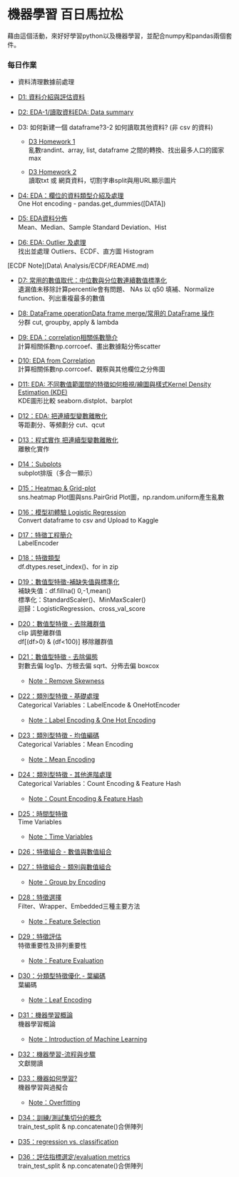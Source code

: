 # 機器學習 百日馬拉松
藉由這個活動，來好好學習python以及機器學習，並配合numpy和pandas兩個套件。

### 每日作業
- 資料清理數據前處理
 - [D1: 資料介紹與評估資料](Day_001_HW.ipynb)
 - [D2: EDA-1/讀取資料EDA: Data summary](Day_002_HW.ipynb)
 - D3: 如何新建一個 dataframe?3-2 如何讀取其他資料? (非 csv 的資料)
    - [D3 Homework 1](Day_003-1_HW.ipynb)
   <br>亂數randint、array, list, dataframe 之間的轉換、找出最多人口的國家max

    - [D3 Homework 2](Day_003-2_HW.ipynb)
   <br>讀取txt 或 網頁資料，切割字串split與用URL顯示圖片

 - [D4: EDA：欄位的資料類型介紹及處理](Day_004_HW.ipynb)
 <br>One Hot encoding - pandas.get_dummies([DATA])

 - [D5: EDA資料分佈](Day_005_HW.ipynb)
 <br>Mean、Median、Sample Standard Deviation、Hist

 - [D6: EDA: Outlier 及處理](Day_006_HW.ipynb)
 <br>找出並處理 Outliers、ECDF、直方圖 Histogram

[ECDF Note](Data\ Analysis/ECDF/README.md)

 - [D7: 常用的數值取代：中位數與分位數連續數值標準化](Day_007_HW.ipynb)
 <br>遺漏值未移除計算percentile會有問題、 NAs 以 q50 填補、Normalize function、列出重複最多的數值

 - [D8: DataFrame operationData frame merge/常用的 DataFrame 操作](Day_008_HW.ipynb)
 <br>分群 cut, groupby, apply & lambda

 - [D9: EDA：correlation相關係數簡介](Day_009_HW.ipynb)
 <br>計算相關係數np.corrcoef、畫出數據點分佈scatter

 - [D10: EDA from Correlation](Day_010_HW.ipynb)
 <br>計算相關係數np.corrcoef、觀察與其他欄位之分佈圖

 - [D11: EDA: 不同數值範圍間的特徵如何檢視/繪圖與樣式Kernel Density Estimation (KDE)](Day_011_HW.ipynb)
 <br>KDE圖形比較 seaborn.distplot、barplot

 - [D12：EDA: 把連續型變數離散化](Day_012_HW.ipynb)
 <br>等距劃分、等頻劃分 cut、qcut

 - [D13：程式實作 把連續型變數離散化](Day_013_HW.ipynb)
 <br>離散化實作

 - [D14：Subplots](Day_014_HW.ipynb)
 <br>subplot排版（多合一顯示）

 - [D15：Heatmap & Grid-plot](Day_015_HW.ipynb)
 <br>sns.heatmap Plot圖與sns.PairGrid Plot圖，np.random.uniform產生亂數

 - [D16：模型初體驗 Logistic Regression](Day_016_HW.ipynb)
 <br>Convert dataframe to csv and Upload to Kaggle

 - [D17：特徵工程簡介](Day_017_HW.ipynb)
 <br>LabelEncoder

 - [D18：特徵類型](Day_018_HW.ipynb)
 <br>df.dtypes.reset_index()、for in zip

 - [D19：數值型特徵-補缺失值與標準化](Day_019_HW.ipynb)
 <br>補缺失值：df.fillna() 0,-1,mean()
 <br>標準化：StandardScaler()、MinMaxScaler()
 <br>迴歸：LogisticRegression、cross_val_score

 - [D20：數值型特徵 - 去除離群值](Day_020_HW.ipynb)
 <br>clip 調整離群值
 <br>df[(df>0) & (df<100)] 移除離群值

 - [D21：數值型特徵 - 去除偏態](Day_021_HW.ipynb)
 <br>對數去偏 log1p、方根去偏 sqrt、分佈去偏 boxcox
    - [Note：Remove Skewness](Data%20Analysis/Missing%20Value數據缺失值處理/README.md)

 - [D22：類別型特徵 - 基礎處理](Day_022_HW.ipynb)
 <br>Categorical Variables：LabelEncode & OneHotEncoder
   - [Note：Label Encoding & One Hot Encoding](Data%20Analysis/22-Categorical%20Variables%20類別變數特徵/README.md)

 - [D23：類別型特徵 - 均值編碼](Day_023_HW.ipynb)
 <br>Categorical Variables：Mean Encoding
    - [Note：Mean Encoding](Data%20Analysis/22-Categorical%20Variables%20類別變數特徵/README.md)

 - [D24：類別型特徵 - 其他進階處理](Day_024_HW.ipynb)
    <br>Categorical Variables：Count Encoding & Feature Hash
   - [Note：Count Encoding & Feature Hash](Data%20Analysis/22-Categorical%20Variables%20類別變數特徵/README.md)

 - [D25：時間型特徵](Day_025_HW.ipynb)
 <br>Time Variables
    - [Note：Time Variables](Data%20Analysis/25-Time%20Variables%20時間型特徵/README.md)

 - [D26：特徵組合 - 數值與數值組合](Day_026_HW.ipynb)
 - [D27：特徵組合 - 類別與數值組合](Day_027_HW.ipynb)
    - [Note：Group by Encoding](Data%20Analysis/22-Categorical%20Variables%20類別變數特徵/README.md)
 - [D28：特徵選擇](Day_028_HW.ipynb)
 <br>Filter、Wrapper、Embedded三種主要方法
    - [Note：Feature Selection](Data%20Analysis/28-Feature%20Selection%20特徵選擇/README.md)

 - [D29：特徵評估](Day_029_HW.ipynb)
  <br>特徵重要性及排列重要性
    - [Note：Feature Evaluation](Data%20Analysis/29-Feature%20Evaluation%20特徵評估/README.md)

 - [D30：分類型特徵優化 - 葉編碼](Day_030_HW.ipynb)
     <br>葉編碼
     - [Note：Leaf Encoding](Data%20Analysis/30-Leaf%20Encoding%20葉編碼/README.md)

 - [D31：機器學習概論](Day_031_HW.ipynb)
     <br>機器學習概論
     - [Note：Introduction of Machine Learning](Data%20Analysis/31-Introduction%20of%20Machine%20Learning%20機器學習介紹/README.md)

 - [D32：機器學習-流程與步驟](Day_032_HW.ipynb)
     <br>文獻閱讀

 - [D33：機器如何學習?](Day_033_HW.ipynb)
     <br>機器學習與過擬合
     - [Note：Overfitting](Data%20Analysis/Overfitting%20過適/README.md)
 - [D34：訓練/測試集切分的概念](Day_034_HW.ipynb)
     <br>train_test_split & np.concatenate()合併陣列

 - [D35：regression vs. classification](Day_035_HW.ipynb)

 - [D36：評估指標選定/evaluation metrics](Day_036_HW.ipynb)
     <br>train_test_split & np.concatenate()合併陣列

